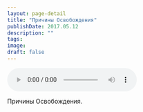 ```yaml
---
layout: page-detail
title: "Причины Освобождения"
publishDate: 2017.05.12
description: ""
tags:
image:
draft: false
---
```


<audio title="2017.05.12 - Причины Освобождения.mp3" src="/upload/iblock/c48/c48a6bdcda1b31a8b3e53b86cd42d6ac.mp3" controls=""></audio>

 Причины Освобождения. 

  
